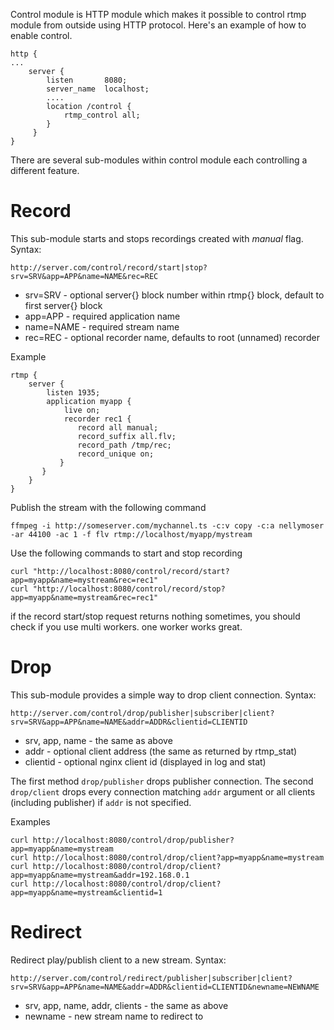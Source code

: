 Control module is HTTP module which makes it possible to control rtmp module from outside using HTTP protocol. Here's an example of how to enable control.

    http {
    ...
        server {
            listen       8080;
            server_name  localhost;
            ....
            location /control {
                rtmp_control all;
            }
         }
    }

There are several sub-modules within control module each controlling a different feature.
# Record
This sub-module starts and stops recordings created with _manual_ flag.
Syntax:

    http://server.com/control/record/start|stop?srv=SRV&app=APP&name=NAME&rec=REC

* srv=SRV - optional server{} block number within rtmp{} block, default to first server{} block
* app=APP - required application name
* name=NAME - required stream name
* rec=REC - optional recorder name, defaults to root (unnamed) recorder

Example

    rtmp {
        server {
            listen 1935;
            application myapp {
                live on;
                recorder rec1 {
                   record all manual;
                   record_suffix all.flv;
                   record_path /tmp/rec;
                   record_unique on;
               }
           }
        }
    }

Publish the stream with the following command

    ffmpeg -i http://someserver.com/mychannel.ts -c:v copy -c:a nellymoser -ar 44100 -ac 1 -f flv rtmp://localhost/myapp/mystream

Use the following commands to start and stop recording

    curl "http://localhost:8080/control/record/start?app=myapp&name=mystream&rec=rec1"
    curl "http://localhost:8080/control/record/stop?app=myapp&name=mystream&rec=rec1"

if the record start/stop request returns nothing sometimes, you should check if you use multi workers. one worker works great. 

# Drop
This sub-module provides a simple way to drop client connection.
Syntax:

    http://server.com/control/drop/publisher|subscriber|client?
    srv=SRV&app=APP&name=NAME&addr=ADDR&clientid=CLIENTID

* srv, app, name - the same as above
* addr - optional client address (the same as returned by rtmp_stat)
* clientid - optional nginx client id (displayed in log and stat) 

The first method ```drop/publisher``` drops publisher connection. The second ```drop/client``` drops every connection matching ```addr``` argument or all clients (including publisher) if ```addr``` is not specified.

Examples

    curl http://localhost:8080/control/drop/publisher?app=myapp&name=mystream
    curl http://localhost:8080/control/drop/client?app=myapp&name=mystream
    curl http://localhost:8080/control/drop/client?app=myapp&name=mystream&addr=192.168.0.1
    curl http://localhost:8080/control/drop/client?app=myapp&name=mystream&clientid=1

# Redirect
Redirect play/publish client to a new stream.
Syntax:

    http://server.com/control/redirect/publisher|subscriber|client?
    srv=SRV&app=APP&name=NAME&addr=ADDR&clientid=CLIENTID&newname=NEWNAME

* srv, app, name, addr, clients - the same as above
* newname - new stream name to redirect to
